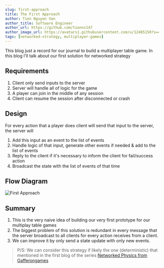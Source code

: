 ```yaml
---
slug: first-approach
title: The First Approach
author: Tien Nguyen Van
author_title: Software Engineer
author_url: https://github.com/tiennv147
author_image_url: https://avatars1.githubusercontent.com/u/12485150?s=460
tags: [networked-strategy, multiplayer-games]
---
```


This blog just a record for our journal to build a multiplayer table game.
In this blog I'll talk about our first solution for networked strategy
<!--truncate-->

## Requirements
1. Client only send inputs to the server
2. Server will handle all of logic for the game
3. A player can join in the middle of any session
4. Client can resume the session after disconnected or crash

## Design
For every action that a player does client will send that input to the server, the server will 
1. Add this input as an event to the list of events
2. Handle logic of that input, generate other events if needed & add to the list of events
3. Reply to the client if it's necessary to inform the client for fail/success action
4. Broadcast the state with the list of events of that time

## Flow Diagram
![First Approach](/img/blog/networked-strategies-first-approach.svg)

## Summary
1. This is the very naive idea of building our very first prototype for our multiplay table games
2. The biggest problem of this solution is redundant in every message that the server broadcast 
to all clients for every action receives from a client. 
3. We can improve it by only send a state update with only new events.

> P/S: We can consider this strategy if likely the one (deterministic) that mentioned in the first blog of the series [Networked Physics from Gafferongames][1]

[1]: https://gafferongames.com/post/deterministic_lockstep/